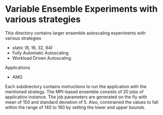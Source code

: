 # Variable Ensemble Experiments with various strategies

This directory contains larger ensemble autoscaling experiments with various strategies
- static (8, 16, 32, 64)
- Fully Automatic Autoscaling
- Workload Driven Autoscaling

Applications 
- AMG

Each subdirectory contains instructions to run the application with the mentioned strategy. 
The MPI-based ensemble consists of 20 jobs of application instance. The job parameters are generated on the fly with mean of 150 and standard deviation of 5.  Also, constrained the values to fall within the range
of 140 to 160 by setting the lower and upper bounds. 